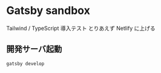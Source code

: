 # Gatsby sandbox

Tailwind / TypeScript 導入テスト
とりあえず Netlify に上げる

## 開発サーバ起動

```shell
gatsby develop
```

